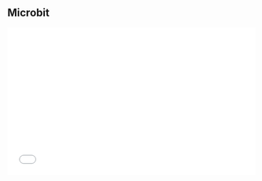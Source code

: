 ## Microbit

<div style=“position:relative;height:calc(300px + 5em);width:100%;overflow:hidden;“><iframe style=“position:absolute;top:0;left:0;width:100%;height:100%;” src=“https://makecode.microbit.org/---codeembed#pub:_T46RADLHeRya” allowfullscreen=“allowfullscreen” frameborder=“0" sandbox=“allow-scripts allow-same-origin”></iframe></div>

